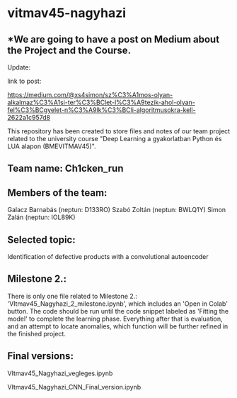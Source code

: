 # vitmav45-nagyhazi

## *We are going to have a post on Medium about the Project and the Course.
Update: 

link to post: 

https://medium.com/@xs4simon/sz%C3%A1mos-olyan-alkalmaz%C3%A1si-ter%C3%BClet-l%C3%A9tezik-ahol-olyan-fel%C3%BCgyelet-n%C3%A9lk%C3%BCli-algoritmusokra-kell-2622a1c957d8

This repository has been created to store files and notes of our team project related to the university course "Deep Learning a gyakorlatban Python és LUA alapon (BMEVITMAV45)".

## Team name: 	Ch1cken_run

## Members of the team:

Galacz Barnabás (neptun: D133RO)
Szabó Zoltán (neptun: BWLQ1Y)
Simon Zalán (neptun: IOL89K)

## Selected topic:
Identification of defective products with a convolutional autoencoder


## Milestone 2.:

There is only one file related to Milestone 2.: 'VItmav45_Nagyhazi_2_milestone.ipynb', which includes an 'Open in Colab' button.
The code should be run until the code snippet labeled as 'Fitting the model' to complete the learning phase.
Everything after that is evaluation, and an attempt to locate anomalies, which function will be further refined in the finished project.


## Final versions:

VItmav45_Nagyhazi_vegleges.ipynb

VItmav45_Nagyhazi_CNN_Final_version.ipynb
